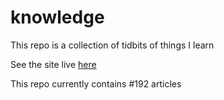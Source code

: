 # knowledge

This repo is a collection of tidbits of things I learn

See the site live [here](https://mark1626.github.io/knowledge/)

This repo currently contains #192 articles

